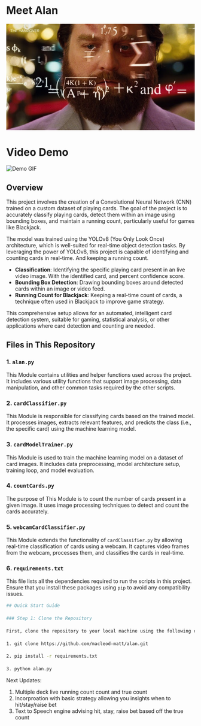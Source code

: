 
# Meet Alan
![Cover Photo](media/alanImage.jpg)

# Video Demo 
![Demo GIF](media/demo.gif)

## Overview

This project involves the creation of a Convolutional Neural Network (CNN) trained on a custom dataset of playing cards. The goal of the project is to accurately classify playing cards, detect them within an image using bounding boxes, and maintain a running count, particularly useful for games like Blackjack.

The model was trained using the YOLOv8 (You Only Look Once) architecture, which is well-suited for real-time object detection tasks. By leveraging the power of YOLOv8, this project is capable of identifying and counting cards in real-time. And keeping a running count.


- **Classification**: Identifying the specific playing card present in an live video image. With the identified card, and percent confidence score.
- **Bounding Box Detection**: Drawing bounding boxes around detected cards within an image or video feed.
- **Running Count for Blackjack**: Keeping a real-time count of cards, a technique often used in Blackjack to improve game strategy.

This comprehensive setup allows for an automated, intelligent card detection system, suitable for gaming, statistical analysis, or other applications where card detection and counting are needed.

## Files in This Repository

### 1. `alan.py`
This Module  contains utilities and helper functions used across the project. It includes various utility functions that support image processing, data manipulation, and other common tasks required by the other scripts.

### 2. `cardClassifier.py`
This Module  is responsible for classifying cards based on the trained model. It processes images, extracts relevant features, and predicts the class (i.e., the specific card) using the machine learning model.

### 3. `cardModelTrainer.py`
This Module  is used to train the machine learning model on a dataset of card images. It includes data preprocessing, model architecture setup, training loop, and model evaluation.

### 4. `countCards.py`
The purpose of This Module  is to count the number of cards present in a given image. It uses image processing techniques to detect and count the cards accurately.

### 5. `webcamCardClassifier.py`
This Module  extends the functionality of `cardClassifier.py` by allowing real-time classification of cards using a webcam. It captures video frames from the webcam, processes them, and classifies the cards in real-time.

### 6. `requirements.txt`
This file lists all the dependencies required to run the scripts in this project. Ensure that you install these packages using `pip` to avoid any compatibility issues.
```bash
## Quick Start Guide

### Step 1: Clone the Repository

First, clone the repository to your local machine using the following command:

1. git clone https://github.com/macleod-matt/alan.git

2. pip install -r requirements.txt

3. python alan.py

```

Next Updates: 
1. Multiple deck live running count count and true count
2. Incorproation with basic strategy allowing you insights when to hit/stay/raise bet 
3. Text to Speech engine advising hit, stay, raise bet based off the true count
